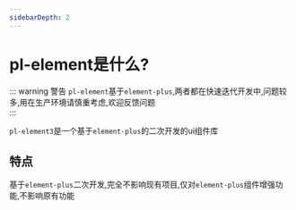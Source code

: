 ```yaml
---
sidebarDepth: 2
---
```


# pl-element是什么?

::: warning 警告
`pl-element`基于`element-plus`,两者都在快速迭代开发中,问题较多,用在生产环境请慎重考虑,欢迎反馈问题    
:::

`pl-element3`是一个基于`element-plus`的二次开发的ui组件库

## 特点

 基于`element-plus`二次开发,完全不影响现有项目,仅对`element-plus`组件增强功能,不影响原有功能
